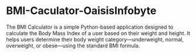 # BMI-Caculator-OaisisInfobyte
The BMI Calculator is a simple Python-based application designed to calculate the Body Mass Index of a user based on their weight and height. It helps users determine their body weight category—underweight, normal, overweight, or obese—using the standard BMI formula.
